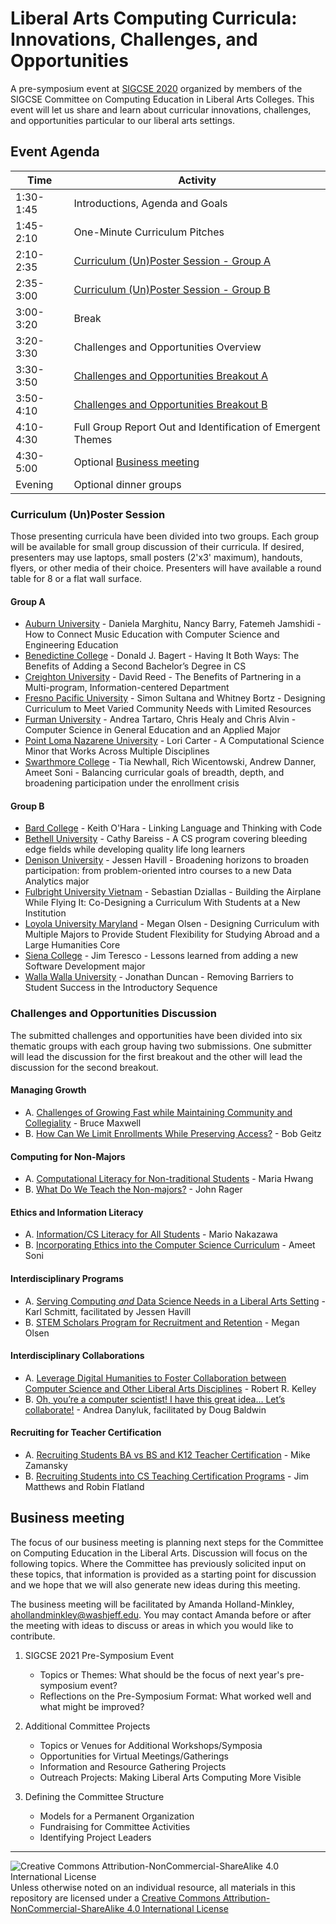 # Liberal Arts Computing Curricula: Innovations, Challenges, and Opportunities

A pre-symposium event at [SIGCSE 2020](https://sigcse2020.sigcse.org) organized by members of the SIGCSE Committee on Computing Education in Liberal Arts Colleges. This event will let us share and learn about curricular innovations, challenges, and opportunities particular to our liberal arts settings.

## Event Agenda

| Time | Activity
| ---- | -------- |
| 1:30-1:45 | Introductions, Agenda and Goals
| 1:45-2:10 | One-Minute Curriculum Pitches
| 2:10-2:35 | [Curriculum (Un)Poster Session - Group A](#group-a)
| 2:35-3:00 | [Curriculum (Un)Poster Session - Group B](#group-b)
| 3:00-3:20 | Break
| 3:20-3:30 | Challenges and Opportunities Overview
| 3:30-3:50 | [Challenges and Opportunities Breakout A](#challenges-and-opportunities-discussion)
| 3:50-4:10 | [Challenges and Opportunities Breakout B](#challenges-and-opportunities-discussion)
| 4:10-4:30 | Full Group Report Out and Identification of Emergent Themes
| 4:30-5:00 | Optional [Business meeting](#business-meeting)
| Evening   | Optional dinner groups

### Curriculum (Un)Poster Session

Those presenting curricula have been divided into two groups. Each group will be available for small group discussion of their curricula.  If desired, presenters may use laptops, small posters (2'x3' maximum), handouts, flyers, or other media of their choice. Presenters will have available a round table for 8 or a flat wall surface.

#### Group A

- [Auburn University](curricula/AuburnUniversity/index.md) - Daniela Marghitu, Nancy Barry, Fatemeh Jamshidi - How to Connect Music Education with Computer Science and Engineering Education
- [Benedictine College](curricula/benedictine/index.md) - Donald J. Bagert - Having It Both Ways: The Benefits of Adding a Second Bachelor’s Degree in CS
- [Creighton University](curricula/creighton/index.md) - David Reed - The Benefits of Partnering in a Multi-program, Information-centered Department
- [Fresno Pacific University](curricula/fresno_pacific/index.md) - Simon Sultana and Whitney Bortz - Designing Curriculum to Meet Varied Community Needs with Limited Resources
- [Furman University](curricula/furman/index.md) - Andrea Tartaro, Chris Healy and Chris Alvin - Computer Science in General Education and an Applied Major
- [Point Loma Nazarene University](curricula/pointloma/index.md) - Lori Carter - A Computational Science Minor that Works Across Multiple Disciplines
- [Swarthmore College](curricula/swarthmore/index.md) - Tia Newhall, Rich Wicentowski, Andrew Danner, Ameet Soni - Balancing curricular goals of breadth, depth, and broadening participation under the enrollment crisis

#### Group B

- [Bard College](curricula/bard/index.md) - Keith O'Hara - Linking Language and Thinking with Code
- [Bethell University](curricula/bethell/index.md) - Cathy Bareiss - A CS program covering bleeding edge fields while developing quality life long learners
- [Denison University](curricula/denison/index.md) - Jessen Havill - Broadening horizons to broaden participation: from problem-oriented intro courses to a new Data Analytics major
- [Fulbright University Vietnam](curricula/fulbright_vietnam/index.md) - Sebastian Dziallas - Building the Airplane While Flying It: Co-Designing a Curriculum With Students at a New Institution
- [Loyola University Maryland](curricula/loyolamd/index.md) - Megan Olsen - Designing Curriculum with Multiple Majors to Provide Student Flexibility for Studying Abroad and a Large Humanities Core
- [Siena College](curricula/siena/index.md) - Jim Teresco - Lessons learned from adding a new Software Development major
- [Walla Walla University](curricula/wallawalla/index.md) - Jonathan Duncan - Removing Barriers to Student Success in the Introductory Sequence

### Challenges and Opportunities Discussion

The submitted challenges and opportunities have been divided into six thematic groups with each group having two submissions.  One submitter will lead the discussion for the first breakout and the other will lead the discussion for the second breakout.

#### Managing Growth
- A. [Challenges of Growing Fast while Maintaining Community and Collegiality](challenges/growing.md) - Bruce Maxwell
- B. [How Can We Limit Enrollments While Preserving Access?](challenges/preserving-access.md) - Bob Geitz

#### Computing for Non-Majors
- A. [Computational Literacy for Non-traditional Students](challenges/computational-literacy.md) - Maria Hwang
- B. [What Do We Teach the Non-majors?](challenges/non-majors.md) - John Rager

#### Ethics and Information Literacy
- A. [Information/CS Literacy for All Students](challenges/infocsliteracy.md) - Mario Nakazawa
- B. [Incorporating Ethics into the Computer Science Curriculum](challenges/ethics.md) - Ameet Soni

#### Interdisciplinary Programs
- A. [Serving Computing _and_ Data Science Needs in a Liberal Arts Setting](challenges/data_science.md) - Karl Schmitt, facilitated by Jessen Havill
- B. [STEM Scholars Program for Recruitment and Retention](challenges/cpams.md) - Megan Olsen

#### Interdisciplinary Collaborations
- A. [Leverage Digital Humanities to Foster Collaboration between Computer Science and Other Liberal Arts Disciplines](challenges/digital_humanities.md) - Robert R. Kelley  
- B. [Oh, you’re a computer scientist! I have this great idea… Let’s collaborate!](challenges/collaborate.md) - Andrea Danyluk, facilitated by Doug Baldwin

#### Recruiting for Teacher Certification
- A. [Recruiting Students BA vs BS and K12 Teacher Certification](challenges/recruiting.md) - Mike Zamansky
- B. [Recruiting Students into CS Teaching Certification Programs](challenges/recruiting2.md) - Jim Matthews and Robin Flatland


## Business meeting

The focus of our business meeting is planning next steps for the Committee on Computing Education in the Liberal Arts. Discussion will focus on the following topics. Where the Committee has previously solicited input on these topics, that information is provided as a starting point for discussion and we hope that we will also generate new ideas during this meeting.

The business meeting will be facilitated by Amanda Holland-Minkley, ahollandminkley@washjeff.edu. You may contact Amanda before or after the meeting with ideas to discuss or areas in which you would like to contribute.

1. SIGCSE 2021 Pre-Symposium Event
    - Topics or Themes: What should be the focus of next year's pre-symposium event?
    - Reflections on the Pre-Symposium Format: What worked well and what might be improved?

2. Additional Committee Projects
    - Topics or Venues for Additional Workshops/Symposia
    - Opportunities for Virtual Meetings/Gatherings
    - Information and Resource Gathering Projects
    - Outreach Projects: Making Liberal Arts Computing More Visible

3. Defining the Committee Structure
   - Models for a Permanent Organization
   - Fundraising for Committee Activities
   - Identifying Project Leaders

___
![Creative Commons Attribution-NonCommercial-ShareAlike 4.0 International License](https://i.creativecommons.org/l/by-nc-sa/4.0/88x31.png "Creative Commons Attribution-NonCommercial-ShareAlike 4.0 International License") Unless otherwise noted on an individual resource, all materials in this repository are licensed under a [Creative Commons Attribution-NonCommercial-ShareAlike 4.0 International License](http://creativecommons.org/licenses/by-nc-sa/4.0/)
